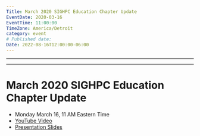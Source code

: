 ```yaml
---
Title: March 2020 SIGHPC Education Chapter Update
EventDate: 2020-03-16
EventTime: 11:00:00
TimeZone: America/Detroit
category: event
# Published date:
Date: 2022-08-16T12:00:00-06:00
---
```

---
---

# March 2020 SIGHPC Education Chapter Update

* Monday March 16, 11 AM Eastern Time
* [YouTube Video](https://youtu.be/oSz166nHO4U)
* [Presentation Slides](../files/updatemarch2020.pdf)